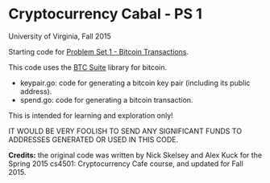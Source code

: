 # Cryptocurrency Cabal - PS 1

University of Virginia, Fall 2015

Starting code for [Problem Set 1 - Bitcoin Transactions](http://bitcoin-class.org/ps/ps1/).

This code uses the [BTC Suite](https://github.com/btcsuite) library for
bitcoin.

- keypair.go: code for generating a bitcoin key pair (including its public address).
- spend.go: code for generating a bitcoin transaction.

This is intended for learning and exploration only!  

IT WOULD BE VERY FOOLISH TO SEND ANY SIGNIFICANT FUNDS TO ADDRESSES GENERATED OR USED IN
THIS CODE.

**Credits:** the original code was written by Nick Skelsey and Alex Kuck for the Spring 2015 cs4501: Cryptocurrency Cafe course, and updated for Fall 2015. 

